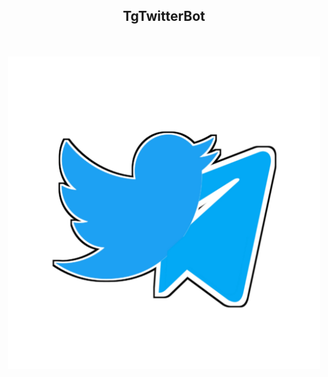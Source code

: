 <link rel="icon" href="tgtwitterbot/20210418_004643.png">

<div align="center">
  <h2>TgTwitterBot</h2><br><br>
  <img src="tgtwitterbot/20210418_004643.png" class="decor" width="500">
</div>
